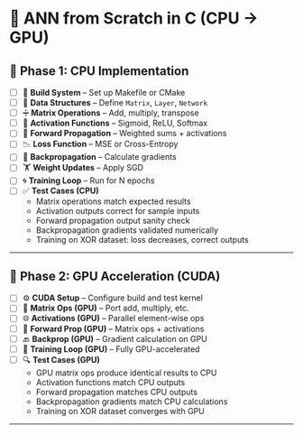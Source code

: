 # 🧠 ANN from Scratch in C (CPU → GPU)

## 🚧 Phase 1: CPU Implementation

- [ ] 🔧 **Build System** – Set up Makefile or CMake
- [ ] 🧱 **Data Structures** – Define `Matrix`, `Layer`, `Network`
- [ ] ➗ **Matrix Operations** – Add, multiply, transpose
- [ ] 🔁 **Activation Functions** – Sigmoid, ReLU, Softmax
- [ ] 🔄 **Forward Propagation** – Weighted sums + activations
- [ ] 📉 **Loss Function** – MSE or Cross-Entropy
- [ ] 🧮 **Backpropagation** – Calculate gradients
- [ ] 🏋️ **Weight Updates** – Apply SGD
- [ ] 🌀 **Training Loop** – Run for N epochs
- [ ] ✅ **Test Cases (CPU)**
  - Matrix operations match expected results
  - Activation outputs correct for sample inputs
  - Forward propagation output sanity check
  - Backpropagation gradients validated numerically
  - Training on XOR dataset: loss decreases, correct outputs

---

## 🚀 Phase 2: GPU Acceleration (CUDA)

- [ ] ⚙️ **CUDA Setup** – Configure build and test kernel
- [ ] 🧊 **Matrix Ops (GPU)** – Port add, multiply, etc.
- [ ] 🌐 **Activations (GPU)** – Parallel element-wise ops
- [ ] 🧬 **Forward Prop (GPU)** – Matrix ops + activations
- [ ] 🔙 **Backprop (GPU)** – Gradient calculation on GPU
- [ ] 🏁 **Training Loop (GPU)** – Fully GPU-accelerated
- [ ] 🔍 **Test Cases (GPU)**
  - GPU matrix ops produce identical results to CPU
  - Activation functions match CPU outputs
  - Forward propagation matches CPU outputs
  - Backpropagation gradients match CPU calculations
  - Training on XOR dataset converges with GPU
     
---
